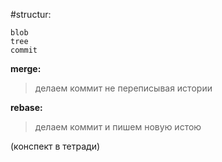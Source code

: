 #structur:
```
blob
tree
commit
```

**merge:** 
>делаем коммит не переписывая истории

**rebase:**
>делаем коммит и пишем новую истою

(конспект в тетради)
